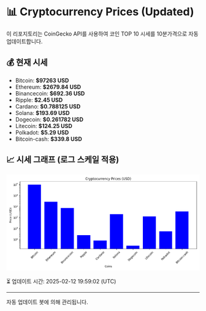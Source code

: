 
# 📊 Cryptocurrency Prices (Updated)

이 리포지토리는 CoinGecko API를 사용하여 코인 TOP 10 시세를 10분가격으로 자동 업데이트합니다.

## 💰 현재 시세
- Bitcoin: **$97263 USD**
- Ethereum: **$2679.84 USD**
- Binancecoin: **$692.36 USD**
- Ripple: **$2.45 USD**
- Cardano: **$0.788125 USD**
- Solana: **$193.69 USD**
- Dogecoin: **$0.261782 USD**
- Litecoin: **$124.25 USD**
- Polkadot: **$5.29 USD**
- Bitcoin-cash: **$339.8 USD**

## 📈 시세 그래프 (로그 스케일 적용)
![Crypto Prices](crypto_prices.png)

⏳ 업데이트 시간: 2025-02-12 19:59:02 (UTC)

---
자동 업데이트 봇에 의해 관리됩니다.

